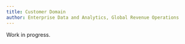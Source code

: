 ```yaml
---
title: Customer Domain
author: Enterprise Data and Analytics, Global Revenue Operations
---
```


Work in progress.
